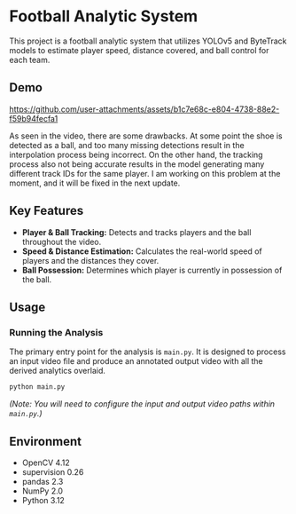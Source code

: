 # Football Analytic System

This project is a football analytic system that utilizes YOLOv5 and ByteTrack models to estimate player speed, distance covered, and ball control for each team.

## Demo


https://github.com/user-attachments/assets/b1c7e68c-e804-4738-88e2-f59b94fecfa1

As seen in the video, there are some drawbacks. At some point the shoe is detected as a ball, and too many missing detections result in the interpolation process being incorrect. On the other hand, the tracking process also not being accurate results in the model generating many different track IDs for the same player. I am working on this problem at the moment, and it will be fixed in the next update.
## Key Features

*   **Player & Ball Tracking:** Detects and tracks players and the ball throughout the video.
*   **Speed & Distance Estimation:** Calculates the real-world speed of players and the distances they cover.
*   **Ball Possession:** Determines which player is currently in possession of the ball.

## Usage

### Running the Analysis

The primary entry point for the analysis is `main.py`. It is designed to process an input video file and produce an annotated output video with all the derived analytics overlaid.

```bash
python main.py
```
*(Note: You will need to configure the input and output video paths within `main.py`.)*

## Environment
* OpenCV 4.12
* supervision 0.26
* pandas 2.3
* NumPy 2.0
* Python 3.12
